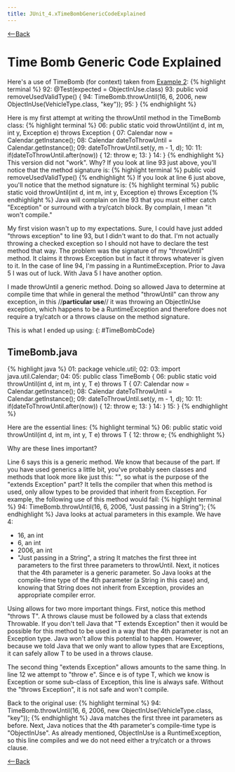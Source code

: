 ```yaml
---
title: JUnit_4.xTimeBombGenericCodeExplained
---
```

[<--Back](JUnit_4.x)

# Time Bomb Generic Code Explained
Here's a use of TimeBomb (for context) taken from [Example 2](JUnit_4.x#example2):
{% highlight terminal %}
92:     @Test(expected = ObjectInUse.class)
93:     public void removeUsedValidType() {
94:         TimeBomb.throwUntil(16, 6, 2006, new ObjectInUse(VehicleType.class, "key"));
95:     }
{% endhighlight %}

Here is my first attempt at writing the throwUntil method in the TimeBomb class:
{% highlight terminal %}
06:     public static void throwUntil(int d, int m, int y, Exception e) throws Exception {
07:         Calendar now = Calendar.getInstance();
08:         Calendar dateToThrowUntil = Calendar.getInstance();
09:         dateToThrowUntil.set(y, m - 1, d);
10:
11:         if(dateToThrowUntil.after(now)) {
12:             throw e;
13:         }
14:     }
{% endhighlight %}
This version did not "work". Why? If you look at line 93 just above, you'll notice that the method signature is:
{% highlight terminal %}
public void removeUsedValidType()
{% endhighlight %}
If you look at line 6 just above, you'll notice that the method signature is:
{% highlight terminal %}
public static void throwUntil(int d, int m, int y, Exception e) throws Exception
{% endhighlight %}
Java will complain on line 93 that you must either catch "Exception" or surround with a try/catch block. By complain, I mean "it won't compile."

My first vision wasn't up to my expectations. Sure, I could have just added "throws exception" to line 93, but I didn't want to do that. I'm not actually throwing a checked exception so I should not have to declare the test method that way. The problem was the signature of my "throwUntil" method. It claims it throws Exception but in fact it throws whatever is given to it. In the case of line 94, I'm passing in a RuntimeException. Prior to Java 5 I was out of luck. With Java 5 I have another option.

I made throwUntil a generic method. Doing so allowed Java to determine at compile time that while in general the method "throwUntil" can throw any exception, in this //**particular use**// it was throwing an ObjectInUse exception, which happens to be a RuntimeException and therefore does not require a try/catch or a throws clause on the method signature.

This is what I ended up using:
{: #TimeBombCode}
## TimeBomb.java
{% highlight java %}
01: package vehicle.util;
02:
03: import java.util.Calendar;
04:
05: public class TimeBomb {
06:     public static<T extends Exception> void throwUntil(int d, int m, int y, T e) throws T {
07:         Calendar now = Calendar.getInstance();
08:         Calendar dateToThrowUntil = Calendar.getInstance();
09:         dateToThrowUntil.set(y, m - 1, d);
10:
11:         if(dateToThrowUntil.after(now)) {
12:             throw e;
13:         }
14:     }
15: }
{% endhighlight %}

Here are the essential lines:
{% highlight terminal %}
06:     public static<T extends Exception> void throwUntil(int d, int m, int y, T e) throws T {
12:             throw e;
{% endhighlight %}

Why are these lines important?

Line 6 says this is a generic method. We know that because of the <T extends Exception> part. If you have used generics a little bit, you've probably seen classes and methods that look more like just this: "<T>", so what is the purpose of the "extends Exception" part? It tells the compiler that when this method is used, only allow types to be provided that inherit from Exception. For example, the following use of this method would fail:
{% highlight terminal %}
94:         TimeBomb.throwUntil(16, 6, 2006, "Just passing in a String");
{% endhighlight %}
Java looks at actual parameters in this example. We have 4:
* 16, an int 
* 6, an int 
* 2006, an int 
* "Just passing in a String", a string
It matches the first three int parameters to the first three parameters to throwUntil. Next, it notices that the 4th parameter is a generic parameter. So Java looks at the compile-time type of the 4th parameter (a String in this case) and, knowing that String does not inherit from Exception, provides an appropriate compiler error.

Using <T extends Exception> allows for two more important things. First, notice this method "throws T". A throws clause must be followed by a class that extends Throwable. If you don't tell Java that "T extends Exception" then it would be possible for this method to be used in a way that the 4th parameter is not an Exception type. Java won't allow this potential to happen. However, because we told Java that we only want to allow types that are Exceptions, it can safely allow T to be used in a throws clause.

The second thing "extends Exception" allows amounts to the same thing. In line 12 we attempt to "throw e". Since e is of type T, which we know is Exception or some sub-class of Exception, this line is always safe. Without the "throws Exception", it is not safe and won't compile.

Back to the original use:
{% highlight terminal %}
94:         TimeBomb.throwUntil(16, 6, 2006, new ObjectInUse(VehicleType.class, "key"));
{% endhighlight %}
Java matches the first three int parameters as before. Next, Java notices that the 4th parameter's compile-time type is "ObjectInUse". As already mentioned, ObjectInUse is a RuntimeException, so this line compiles and we do not need either a try/catch or a throws clause.

[<--Back](JUnit_4.x)
